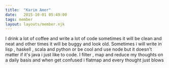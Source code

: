 ```yaml
---
title:  "Karim Amer"
date:   2015-10-01 05:49:00
tags: member
layout: layouts/member.njk
---
```


I drink a lot of coffee and write a lot of code sometimes it will be clean and neat and other times it will be buggy and look old. Sometimes i will write in lisp , haskell , scala and python or be cool and use node but it doesn't matter if it's java i just like to code. I filter , map and reduce my thoughts on a daily basis and when get confused i flatmap and every thought just blows
